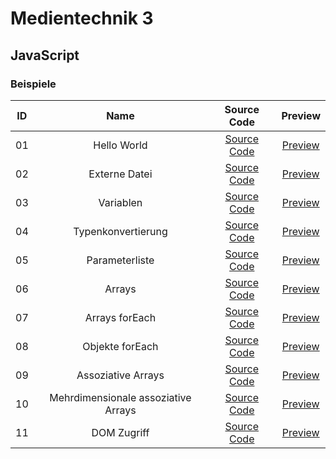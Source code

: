 # Medientechnik 3

## JavaScript

### Beispiele

| ID | Name | Source Code | Preview |
|:--:|:----:|:-----------:|:-------:|
|01|Hello World|[Source Code](https://github.com/crumpfhuber/htlw3-medt/tree/master/BSP01_HelloWorld/)|[Preview](https://crumpfhuber.github.io/htlw3-medt/BSP01_HelloWorld/)|
|02|Externe Datei|[Source Code](https://github.com/crumpfhuber/htlw3-medt/tree/master/BSP02_ExterneDatei/)|[Preview](https://crumpfhuber.github.io/htlw3-medt/BSP02_ExterneDatei/)|
|03| Variablen|[Source Code](https://github.com/crumpfhuber/htlw3-medt/tree/master/BSP03_Variablen/)|[Preview](https://crumpfhuber.github.io/htlw3-medt/BSP03_Variablen/)|
|04|Typenkonvertierung|[Source Code](https://github.com/crumpfhuber/htlw3-medt/tree/master/BSP04_Typenkonvertierung/)|[Preview](https://crumpfhuber.github.io/htlw3-medt/BSP04_Typenkonvertierung/)|
|05|Parameterliste|[Source Code](https://github.com/crumpfhuber/htlw3-medt/tree/master/BSP05_Parameterliste/)|[Preview](https://crumpfhuber.github.io/htlw3-medt/BSP05_Parameterliste/)|
|06|Arrays|[Source Code](https://github.com/crumpfhuber/htlw3-medt/tree/master/BSP06_Arrays/)|[Preview](https://crumpfhuber.github.io/htlw3-medt/BSP06_Arrays/)|
|07|Arrays forEach|[Source Code](https://github.com/crumpfhuber/htlw3-medt/tree/master/BSP07_ForEachArrays/)|[Preview](https://crumpfhuber.github.io/htlw3-medt/BSP07_ForEachArrays/)|
|08|Objekte forEach|[Source Code](https://github.com/crumpfhuber/htlw3-medt/tree/master/BSP08_ForEachObjekte/)|[Preview](https://crumpfhuber.github.io/htlw3-medt/BSP08_ForEachObjekte/)|
|09|Assoziative Arrays|[Source Code](https://github.com/crumpfhuber/htlw3-medt/tree/master/BSP09_AssoziativeArrays/)|[Preview](https://crumpfhuber.github.io/htlw3-medt/BSP09_AssoziativeArrays/)|
|10|Mehrdimensionale assoziative Arrays|[Source Code](https://github.com/crumpfhuber/htlw3-medt/tree/master/BSP10_MehrdimensionaleAssoziativeArrays/)|[Preview](https://crumpfhuber.github.io/htlw3-medt/BSP10_MehrdimensionaleAssoziativeArrays/)|
|11|DOM Zugriff|[Source Code](https://github.com/crumpfhuber/htlw3-medt/tree/master/BSP11_DOMZugriff/)|[Preview](https://crumpfhuber.github.io/htlw3-medt/BSP11_DOMZugriff/)|
